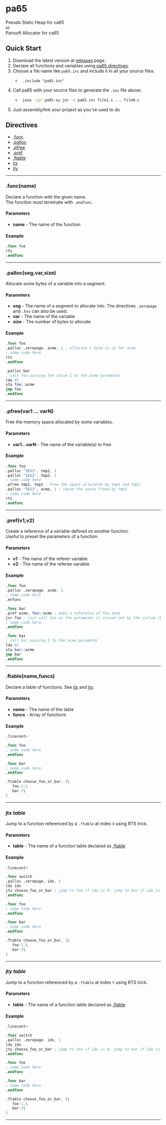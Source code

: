 # pa65
Pseudo Static Heap for ca65<br>
or<br>
Parisoft Allocator for ca65<br>

## Quick Start
1. Download the latest version at [releases](https://github.com/Parisoft/pa65/releases) page.
1. Declare all functions and variables using [pa65 directives](#directives).
1. Choose a file name like `pa65.inc` and include it in all your source files:
   - ```assembly
      .include "pa65.inc"
      ```
1. Call pa65 with your source files to generate the `.inc` file above:
   - ```bash
      java -jar pa65-xy.jar -o pa65.inc file1.s ... fileN.s
      ```
1. Just assembly/link your project as you've used to do

## Directives
* [.func](#funcname)
* [.palloc](#pallocsegvarsize)
* [.pfree](#pfreevar1--varn)
* [.pref](#prefv1v2)
* [.ftable](#ftablenamefuncs)
* [jtx](#jtx-table)
* [jty](#jty-table)
___
### .func(name)
Declare a function with the given name.<br>
The function must terminate with `.endfunc`.
#### Parameters
* **name** - The name of the function
#### Example
```s
.func foo
rts
.endfunc
```
___
### .palloc(seg,var,size)
Allocate some bytes of a variable into a segment.
#### Parameters
* **seg** - The name of a segment to allocate into. The directives `.zeropage` and `.bss` can also be used. 
* **var** - The name of the variable
* **size** - The number of bytes to allocate
#### Example
```s
.func foo
.palloc .zeropage, acme, 1 ; allocate 1 byte in zp for acme
; some code here
rts
.endfunc

.palloc bar
; call foo passing the value 1 to the acme parameter
lda #1
sta foo::acme
jmp foo
.endfunc
```
___
### .pfree(var1 ... varN)
Free the memory space allocated by some variables.
#### Parameters
* **var1...varN** - The name of the variable(s) to free
#### Example
```s
.func foo
.palloc "SEG1", tmp1, 1
.palloc "SEG2", tmp2, 1
; some code here
.pfree tmp1, tmp2 ; free the space allocated by tmp1 and tmp2
.palloc "SEG1", acme, 1 ; reuse the space freed by tmp1
; some code here
rts
.endfunc
```
___
### .pref(v1,v2)
Create a reference of a variable defined on another function.<br>
Useful to preset the parameters of a function.
#### Parameters
* **v1** - The name of the referer variable
* **v2** - The name of the referee variable
#### Example
```s
.func foo
.palloc .zeropage, acme, 1
; some code here
.enfunc

.func bar
.pref acme, foo::acme ; make a reference of foo.acme
jsr foo ; just call foo as the parameter is alread set by the callee (baz)
; some code here
.endfunc

.func baz
; call bar passing 1 to the acme parameter
lda #1
sta bar::acme
jmp bar
.endfunc
```
___
### .ftable(name,funcs)
Declare a table of functions. See [jtx](#jtx-table) and [jty](#jty-table).
#### Parameters
* **name** - The name of the table
* **funcs** - Array of functions
#### Example
```s
.linecont+

.func foo
; some code here
.endfunc

.func bar
; some code here
.endfunc

.ftable choose_foo_or_bar, {\
   foo-1,\
   bar-1\
}
```
___
### jtx _table_
Jump to a function referenced by a `.ftable` at index `X` using RTS trick.
#### Parameters
* **table** - The name of a function table declared as [.ftable](#ftablenamefuncs)
#### Example
```s
.linecont+

.func switch
.palloc .zeropage, idx, 1
ldx idx
jtx choose_foo_or_bar ; jump to foo if idx is 0; jump to bar if idx is 1
.endfunc

.func foo
; some code here
.endfunc

.func bar
; some code here
.endfunc

.ftable choose_foo_or_bar, {\
   foo-1,\
   bar-1\
}
```
___
### jty _table_
Jump to a function referenced by a `.ftable` at index `Y` using RTS trick.
#### Parameters
* **table** - The name of a function table declared as [.ftable](#ftablenamefuncs)
#### Example
```s
.linecont+

.func switch
.palloc .zeropage, idx, 1
ldy idx
jty choose_foo_or_bar ; jump to foo if idx is 0; jump to bar if idx is 1
.endfunc

.func foo
; some code here
.endfunc

.func bar
; some code here
.endfunc

.ftable choose_foo_or_bar, {\
   foo-1,\
   bar-1\
}
```
___
